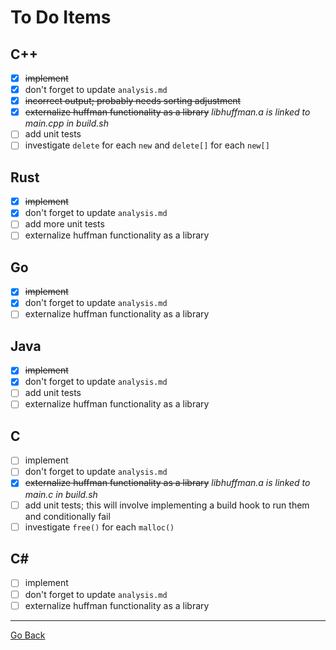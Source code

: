 # To Do Items
## C++
* [x] ~~implement~~
* [x] don't forget to update `analysis.md`
* [x] ~~incorrect output; probably needs sorting adjustment~~
* [x] ~~externalize huffman functionality as a library~~ _libhuffman.a is linked to main.cpp in build.sh_
* [ ] add unit tests
* [ ] investigate `delete` for each `new` and `delete[]` for each `new[]`

## Rust
* [x] ~~implement~~
* [x] don't forget to update `analysis.md`
* [ ] add more unit tests
* [ ] externalize huffman functionality as a library

## Go
* [x] ~~implement~~
* [x] don't forget to update `analysis.md`
* [ ] externalize huffman functionality as a library

## Java
* [x] ~~implement~~
* [x] don't forget to update `analysis.md`
* [ ] add unit tests
* [ ] externalize huffman functionality as a library

## C
* [ ] implement
* [ ] don't forget to update `analysis.md`
* [x] ~~externalize huffman functionality as a library~~ _libhuffman.a is linked to main.c in build.sh_
* [ ] add unit tests; this will involve implementing a build hook to run them and conditionally fail
* [ ] investigate `free()` for each `malloc()`

## C#
* [ ] implement
* [ ] don't forget to update `analysis.md`
* [ ] externalize huffman functionality as a library

---
[Go Back](..)
